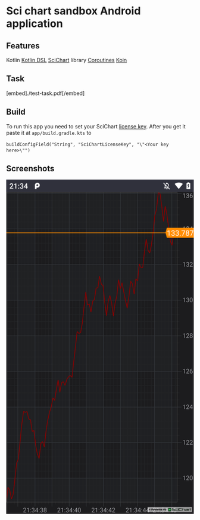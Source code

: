 # Sci chart sandbox Android application
## Features
Kotlin
[Kotlin DSL]()
[SciChart](https://www.scichart.com/downloads/) library
[Coroutines](https://github.com/Kotlin/kotlinx.coroutines/blob/master/coroutines-guide.md)
[Koin](https://insert-koin.io/)

## Task
[embed]./test-task.pdf[/embed]

## Build
To run this app you need to set your SciChart [license key](https://www.scichart.com/licensing-scichart-android/).
After you get it paste it at `app/build.gradle.kts` to
```
buildConfigField("String", "SciChartLicenseKey", "\"<Your key here>\"")
```

## Screenshots
![Screenshot](./demo.png?raw=true)

